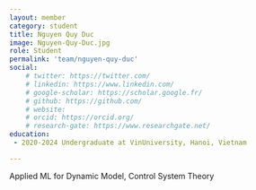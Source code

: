 ```yaml
---
layout: member
category: student
title: Nguyen Quy Duc
image: Nguyen-Quy-Duc.jpg
role: Student
permalink: 'team/nguyen-quy-duc'
social:
    # twitter: https://twitter.com/
    # linkedin: https://www.linkedin.com/
    # google-scholar: https://scholar.google.fr/
    # github: https://github.com/
    # website:
    # orcid: https://orcid.org/
    # research-gate: https://www.researchgate.net/
education:
 - 2020-2024 Undergraduate at VinUniversity, Hanoi, Vietnam

---
```


Applied ML for Dynamic Model, Control System Theory
